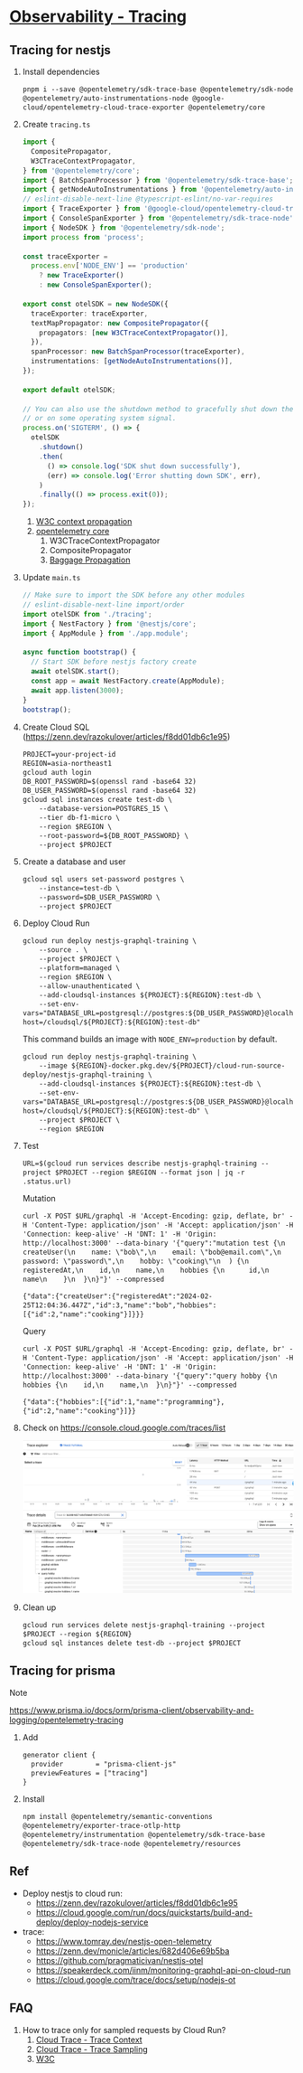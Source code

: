 # [Observability - Tracing](https://github.com/nakamasato/nest-graphql-training/pull/426)

## Tracing for nestjs

1. Install dependencies
    ```
    pnpm i --save @opentelemetry/sdk-trace-base @opentelemetry/sdk-node @opentelemetry/auto-instrumentations-node @google-cloud/opentelemetry-cloud-trace-exporter @opentelemetry/core
    ```
1. Create `tracing.ts`

    ```ts
    import {
      CompositePropagator,
      W3CTraceContextPropagator,
    } from '@opentelemetry/core';
    import { BatchSpanProcessor } from '@opentelemetry/sdk-trace-base';
    import { getNodeAutoInstrumentations } from '@opentelemetry/auto-instrumentations-node';
    // eslint-disable-next-line @typescript-eslint/no-var-requires
    import { TraceExporter } from '@google-cloud/opentelemetry-cloud-trace-exporter';
    import { ConsoleSpanExporter } from '@opentelemetry/sdk-trace-node';
    import { NodeSDK } from '@opentelemetry/sdk-node';
    import process from 'process';

    const traceExporter =
      process.env['NODE_ENV'] == 'production'
        ? new TraceExporter()
        : new ConsoleSpanExporter();

    export const otelSDK = new NodeSDK({
      traceExporter: traceExporter,
      textMapPropagator: new CompositePropagator({
        propagators: [new W3CTraceContextPropagator()],
      }),
      spanProcessor: new BatchSpanProcessor(traceExporter),
      instrumentations: [getNodeAutoInstrumentations()],
    });

    export default otelSDK;

    // You can also use the shutdown method to gracefully shut down the SDK before process shutdown
    // or on some operating system signal.
    process.on('SIGTERM', () => {
      otelSDK
        .shutdown()
        .then(
          () => console.log('SDK shut down successfully'),
          (err) => console.log('Error shutting down SDK', err),
        )
        .finally(() => process.exit(0));
    });
    ```

    1. [W3C context propagation](https://www.w3.org/TR/trace-context/)
    1. [opentelemetry core](https://github.com/open-telemetry/opentelemetry-js/blob/main/packages/opentelemetry-core/README.md)
        1. W3CTraceContextPropagator
        1. CompositePropagator
        1. [Baggage Propagation](https://github.com/open-telemetry/opentelemetry-specification/blob/main/specification/baggage/api.md#baggage-propagation)

1. Update `main.ts`

    ```ts
    // Make sure to import the SDK before any other modules
    // eslint-disable-next-line import/order
    import otelSDK from './tracing';
    import { NestFactory } from '@nestjs/core';
    import { AppModule } from './app.module';

    async function bootstrap() {
      // Start SDK before nestjs factory create
      await otelSDK.start();
      const app = await NestFactory.create(AppModule);
      await app.listen(3000);
    }
    bootstrap();
    ```

1. Create Cloud SQL (https://zenn.dev/razokulover/articles/f8dd01db6c1e95)

    ```
    PROJECT=your-project-id
    REGION=asia-northeast1
    gcloud auth login
    DB_ROOT_PASSWORD=$(openssl rand -base64 32)
    DB_USER_PASSWORD=$(openssl rand -base64 32)
    gcloud sql instances create test-db \
        --database-version=POSTGRES_15 \
        --tier db-f1-micro \
        --region $REGION \
        --root-password=${DB_ROOT_PASSWORD} \
        --project $PROJECT
    ```

1. Create a database and user

    ```
    gcloud sql users set-password postgres \
        --instance=test-db \
        --password=$DB_USER_PASSWORD \
        --project $PROJECT
    ```

1. Deploy Cloud Run

    ```
    gcloud run deploy nestjs-graphql-training \
        --source . \
        --project $PROJECT \
        --platform=managed \
        --region $REGION \
        --allow-unauthenticated \
        --add-cloudsql-instances ${PROJECT}:${REGION}:test-db \
        --set-env-vars="DATABASE_URL=postgresql://postgres:${DB_USER_PASSWORD}@localhost:5432/postgres?host=/cloudsql/${PROJECT}:${REGION}:test-db"
    ```

    This command builds an image with `NODE_ENV=production` by default.

    ```
    gcloud run deploy nestjs-graphql-training \
        --image ${REGION}-docker.pkg.dev/${PROJECT}/cloud-run-source-deploy/nestjs-graphql-training \
        --add-cloudsql-instances ${PROJECT}:${REGION}:test-db \
        --set-env-vars="DATABASE_URL=postgresql://postgres:${DB_USER_PASSWORD}@localhost:5432/postgres?host=/cloudsql/${PROJECT}:${REGION}:test-db" \
        --project $PROJECT \
        --region $REGION
    ```

1. Test

    ```
    URL=$(gcloud run services describe nestjs-graphql-training --project $PROJECT --region $REGION --format json | jq -r .status.url)
    ```

    Mutation

    ```
    curl -X POST $URL/graphql -H 'Accept-Encoding: gzip, deflate, br' -H 'Content-Type: application/json' -H 'Accept: application/json' -H 'Connection: keep-alive' -H 'DNT: 1' -H 'Origin: http://localhost:3000' --data-binary '{"query":"mutation test {\n  createUser(\n    name: \"bob\",\n    email: \"bob@email.com\",\n    password: \"password\",\n    hobby: \"cooking\"\n  ) {\n    registeredAt,\n    id,\n    name,\n    hobbies {\n      id,\n      name\n    }\n  }\n}"}' --compressed
    ```
    ```
    {"data":{"createUser":{"registeredAt":"2024-02-25T12:04:36.447Z","id":3,"name":"bob","hobbies":[{"id":2,"name":"cooking"}]}}}
    ```

    Query

    ```
    curl -X POST $URL/graphql -H 'Accept-Encoding: gzip, deflate, br' -H 'Content-Type: application/json' -H 'Accept: application/json' -H 'Connection: keep-alive' -H 'DNT: 1' -H 'Origin: http://localhost:3000' --data-binary '{"query":"query hobby {\n  hobbies {\n    id,\n    name,\n  }\n}"}' --compressed
    ```
    ```
    {"data":{"hobbies":[{"id":1,"name":"programming"},{"id":2,"name":"cooking"}]}}
    ```

1. Check on https://console.cloud.google.com/traces/list

    ![](gcp-cloud-trace.png)

1. Clean up

    ```
    gcloud run services delete nestjs-graphql-training --project $PROJECT --region ${REGION}
    gcloud sql instances delete test-db --project $PROJECT
    ```

## Tracing for prisma

> [!NOTE]
> https://www.prisma.io/docs/orm/prisma-client/observability-and-logging/opentelemetry-tracing

1. Add

    ```
    generator client {
      provider        = "prisma-client-js"
      previewFeatures = ["tracing"]
    }
    ```

1. Install

    ```
    npm install @opentelemetry/semantic-conventions @opentelemetry/exporter-trace-otlp-http @opentelemetry/instrumentation @opentelemetry/sdk-trace-base @opentelemetry/sdk-trace-node @opentelemetry/resources
    ```

## Ref

- Deploy nestjs to cloud run:
    - https://zenn.dev/razokulover/articles/f8dd01db6c1e95
    - https://cloud.google.com/run/docs/quickstarts/build-and-deploy/deploy-nodejs-service
- trace:
    - https://www.tomray.dev/nestjs-open-telemetry
    - https://zenn.dev/monicle/articles/682d406e69b5ba
    - https://github.com/pragmaticivan/nestjs-otel
    - https://speakerdeck.com/iinm/monitoring-graphql-api-on-cloud-run
    - https://cloud.google.com/trace/docs/setup/nodejs-ot

## FAQ

1. How to trace only for sampled requests by Cloud Run?
    1. [Cloud Trace - Trace Context](https://cloud.google.com/trace/docs/trace-context#context-propagation-protocols)
    1. [Cloud Trace - Trace Sampling](https://cloud.google.com/trace/docs/trace-sampling)
    1. [W3C](https://www.w3.org/TR/trace-context/#traceparent-header)
